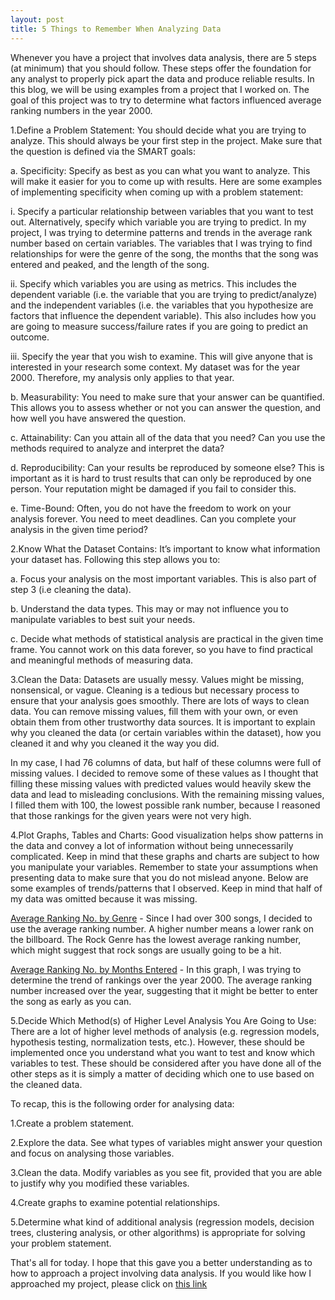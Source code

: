 ```yaml
---
layout: post
title: 5 Things to Remember When Analyzing Data
---
```



Whenever you have a project that involves data analysis, there are 5 steps (at minimum) that you should follow. These steps offer the foundation for any analyst to properly pick apart the data and produce reliable results. In this blog, we will be using examples from a project that I worked on. The goal of this project was to try to determine what factors influenced average ranking numbers in the year 2000.

1.Define a Problem Statement: You should decide what you are trying to analyze. This should always be your first step in the project. Make sure that the question is defined via the SMART goals:

a.	Specificity: Specify as best as you can what you want to analyze. This will make it easier for you to come up with results. Here are some examples of implementing specificity when coming up with a problem statement:

  i.	Specify a particular relationship between variables that you want to test out. Alternatively, specify which variable you are trying to predict. In my project, I was trying to determine patterns and trends in the average rank number based on certain variables. The variables that I was trying to find relationships for were the genre of the song, the months that the song was entered and peaked, and the length of the song.
  
  ii.	Specify which variables you are using as metrics. This includes the dependent variable (i.e. the variable that you are trying to predict/analyze) and the independent variables (i.e. the variables that you hypothesize are factors that influence the dependent variable). This also includes how you are going to measure success/failure rates if you are going to predict an outcome.
  
  iii.	Specify the year that you wish to examine. This will give anyone that is interested in your research some context. My dataset was for the year 2000. Therefore, my analysis only applies to that year.

b.	Measurability: You need to make sure that your answer can be quantified. This allows you to assess whether or not you can answer the question, and how well you have answered the question.

c.	Attainability: Can you attain all of the data that you need? Can you use the methods required to analyze and interpret the data?

d.	Reproducibility: Can your results be reproduced by someone else? This is important as it is hard to trust results that can only be reproduced by one person. Your reputation might be damaged if you fail to consider this.

e.	Time-Bound: Often, you do not have the freedom to work on your analysis forever. You need to meet deadlines. Can you complete your analysis in the given time period? 

2.Know What the Dataset Contains: It’s important to know what information your dataset has. Following this step allows you to:
  
a.	Focus your analysis on the most important variables. This is also part of step 3 (i.e cleaning the data).

b.	Understand the data types. This may or may not influence you to manipulate variables to best suit your needs. 

c.	Decide what methods of statistical analysis are practical in the given time frame. You cannot work on this data forever, so you have to find practical and meaningful methods of measuring data.


3.Clean the Data: Datasets are usually messy. Values might be missing, nonsensical, or vague. Cleaning is a tedious but necessary process to ensure that your analysis goes smoothly. There are lots of ways to clean data. You can remove missing values, fill them with your own, or even obtain them from other trustworthy data sources. It is important to explain why you cleaned the data (or certain variables within the dataset), how you cleaned it and why you cleaned it the way you did.

In my case, I had 76 columns of data, but half of these columns were full of missing values. I decided to remove some of these values as I thought that filling these missing values with predicted values would heavily skew the data and lead to misleading conclusions. With the remaining missing values, I filled them with 100, the lowest possible rank number, because I reasoned that those rankings for the given years were not very high.


4.Plot Graphs, Tables and Charts: Good visualization helps show patterns in the data and convey a lot of information without being unnecessarily complicated. Keep in mind that these graphs and charts are subject to how you manipulate your variables. Remember to state your assumptions when presenting data to make sure that you do not mislead anyone. Below are some examples of trends/patterns that I observed. Keep in mind that half of my data was omitted because it was missing.

[Average Ranking No. by Genre](https://github.com/DDIS92/DSI-HK-1/blob/master/projects/project-02/starter-code/Average%20Ranking%20By%20Genre.png) - Since I had over 300 songs, I decided to use the average ranking number. A higher number means a lower rank on the billboard. The Rock Genre has the lowest average ranking number, which might suggest that rock songs are usually going to be a hit.

[Average Ranking No. by Months Entered](https://github.com/DDIS92/DSI-HK-1/blob/master/projects/project-02/starter-code/Average%20Ranking%20by%20Months%20Entered.png) - In this graph, I was trying to determine the trend of rankings over the year 2000. The average ranking number increased over the year, suggesting that it might be better to enter the song as early as you can.


5.Decide Which Method(s) of Higher Level Analysis You Are Going to Use: There are a lot of higher level methods of analysis (e.g. regression models, hypothesis testing, normalization tests, etc.). However, these should be implemented once you understand what you want to test and know which variables to test. These should be considered after you have done all of the other steps as it is simply a matter of deciding which one to use based on the cleaned data.

To recap, this is the following order for analysing data:

1.Create a problem statement.

2.Explore the data. See what types of variables might answer your question and focus on analysing those variables.

3.Clean the data. Modify variables as you see fit, provided that you are able to justify why you modified these variables.

4.Create graphs to examine potential relationships. 

5.Determine what kind of additional analysis (regression models, decision trees, clustering analysis, or other algorithms) is appropriate for solving your problem statement.


That's all for today. I hope that this gave you a better understanding as to how to approach a project involving data analysis. If you would like how I approached my project, please click on [this link](https://github.com/DDIS92/DSI-HK-1/blob/master/projects/project-02/starter-code/Siddarth%20Anand%20Billboard%20Project.ipynb)	
